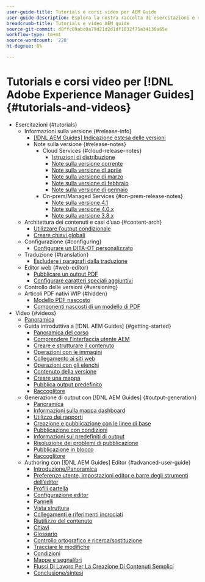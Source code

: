 ```yaml
---
user-guide-title: Tutorials e corsi video per AEM Guide
user-guide-description: Esplora la nostra raccolta di esercitazioni e video per le guide di Adobe Experience Manager.
breadcrumb-title: Tutorials e video AEM guide
source-git-commit: d8ffc09abc0a79d21d2d1df1832f75a34130a65e
workflow-type: tm+mt
source-wordcount: '228'
ht-degree: 8%

---
```



# Tutorials e corsi video per [!DNL Adobe Experience Manager Guides] {#tutorials-and-videos}

+ Esercitazioni {#tutorials}
   + Informazioni sulla versione {#release-info}
      + [[!DNL AEM Guides] Indicazione estesa delle versioni](./tutorials/release-info/latest-release-info.md)
      + Note sulla versione {#release-notes}
         + Cloud Services {#cloud-release-notes}
            + [Istruzioni di distribuzione](./tutorials/release-info/deploy-xml-on-aemaacs.md)
            + [Note sulla versione corrente](./tutorials/release-info/release-notes-2022.5.0.md)
            + [Note sulla versione di aprile](./tutorials/release-info/release-notes-2022.4.0.md)
            + [Note sulla versione di marzo](./tutorials/release-info/release-notes-2022.3.0.md)
            + [Note sulla versione di febbraio](./tutorials/release-info/release-notes-2022.2.0.md)
            + [Note sulla versione di gennaio](./tutorials/release-info/release-notes-2022.1.0.md)
         + On-prem/Managed Services {#on-prem-release-notes}
            + [Note sulla versione 4.1](./tutorials/release-info/release-notes-4.1.md)
            + [Note sulla versione 4.0.x](https://helpx.adobe.com/xml-documentation-for-experience-manager/release-note/release-notes-xml-documentation-solution-4-0.html)
            + [Note sulla versione 3.8.x](https://helpx.adobe.com/xml-documentation-for-experience-manager/release-note/release-notes-xml-documentation-solution-3-8.html)
   + Architettura dei contenuti e casi d’uso {#content-arch}
      + [Utilizzare l’output condizionale](./tutorials/content-architecture/create-and-use-conditions.md)
      + [Creare chiavi globali](./tutorials/content-architecture/create-global-keys.md)
   + Configurazione {#configuring}
      + [Configurare un DITA-OT personalizzato](./tutorials/configuring/setup-a-custom-dita-ot.md)
   + Traduzione {#translation}
      + [Escludere i paragrafi dalla traduzione](./tutorials/translation/exclude-paragraphs-from-translation.md)
   + Editor web {#web-editor}
      + [Pubblicare un output PDF](./tutorials/web-editor/native-pdf-web-editor.md)
      + [Configurare caratteri speciali aggiuntivi](./tutorials/web-editor/configure-additional-special-characters.md)
   + Controllo delle versioni {#versioning}
   + Articoli PDF nativi WIP {#hidden}
      + [Modello PDF nascosto](./tutorials/native-pdf/pdf-template.md)
      + [Componenti nascosti di un modello di PDF](./tutorials/native-pdf/components-pdf-template.md)
+ Video {#videos}
   + [Panoramica](./courses/overview.md)
   + Guida introduttiva a [!DNL AEM Guides] {#getting-started}
      + [Panoramica del corso](./courses/course-1/overview.md)
      + [Comprendere l’interfaccia utente AEM](./courses/course-1/understanding-the-aem-user-interface.md)
      + [Creare e strutturare il contenuto](./courses/course-1/creating-and-structuring-content.md)
      + [Operazioni con le immagini](./courses/course-1/working-with-images.md)
      + [Collegamento ai siti web](./courses/course-1/linking-to-websites.md)
      + [Operazioni con gli elenchi](./courses/course-1/working-with-lists.md)
      + [Contenuto della versione](./courses/course-1/versioning-content.md)
      + [Creare una mappa](./courses/course-1/creating-a-map.md)
      + [Pubblica output predefinito](./courses/course-1/publishing-default-output.md)
      + [Raccoglitore](./courses/course-1/recap.md)
   + Generazione di output con [!DNL AEM Guides] {#output-generation}
      + [Panoramica](./courses/course-2/overview.md)
      + [Informazioni sulla mappa dashboard](./courses/course-2/introduction-to-the-map-dashboard.md)
      + [Utilizzo dei rapporti](./courses/course-2/working-with-reports.md)
      + [Creazione e pubblicazione con le linee di base](./courses/course-2/creating-and-publishing-with-baselines.md)
      + [Pubblicazione con condizioni](./courses/course-2/publishing-with-conditions.md)
      + [Informazioni sui predefiniti di output](./courses/course-2/output-presets.md)
      + [Risoluzione dei problemi di pubblicazione](./courses/course-2/troubleshooting-publishing-errors.md)
      + [Pubblicazione in blocco](./courses/course-2/bulk-publishing.md)
      + [Raccoglitore](./courses/course-2/recap.md)
   + Authoring con [!DNL AEM Guides] Editor {#advanced-user-guide}
      + [Introduzione/Panoramica](./courses/course-3/overview.md)
      + [Preferenze utente, impostazioni editor e barre degli strumenti dell’editor](./courses/course-3/user-settings-preferences-toolbars.md)
      + [Profili cartella](./courses/course-3/folder-profiles.md)
      + [Configurazione editor](./courses/course-3/editor-configuration.md)
      + [Pannelli](./courses/course-3/panels.md)
      + [Vista struttura](./courses/course-3/outline-view.md)
      + [Collegamenti e riferimenti incrociati](./courses/course-3/cross-references-and-links.md)
      + [Riutilizzo del contenuto](./courses/course-3/content-reuse.md)
      + [Chiavi](./courses/course-3/keys.md)
      + [Glossario](./courses/course-3/glossary.md)
      + [Controllo ortografico e ricerca/sostituzione](./courses/course-3/spell-check.md)
      + [Tracciare le modifiche](./courses/course-3/track-changes.md)
      + [Condizioni](./courses/course-3/conditions.md)
      + [Mappe e segnalibri](./courses/course-3/maps-and-bookmaps.md)
      + [Flussi Di Lavoro Per La Creazione Di Contenuti Semplici](./courses/course-3/simple-content-creation-workflows.md)
      + [Conclusione/sintesi](./courses/course-3/recap.md)